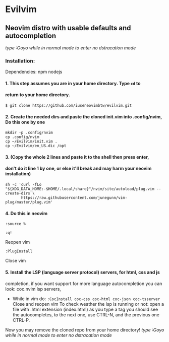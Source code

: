 # Evilvim
## Neovim distro with usable defaults and autocompletion
*type :Goyo while in normal mode to enter no dstracation mode*

### Installation: 

Dependencies: npm nodejs

#### 1. This step assumes you are in your home directory. Type `cd` to 
#### return to your home directory. 

```
$ git clone https://github.com/iuseneovimbtw/evilvim.git
```


####
#### 2. Create the needed dirs and paste the cloned init.vim into .config/nvim, Do this one by one
```
mkdir -p .config/nvim
cp .config/nvim
cp ~/Evilvim/init.vim .
cp ~/Evilvim/en_US.dic /opt
```
#### 3. (Copy the whole 2 lines and paste it to the shell then press enter,
#### don't do it line 1 by one, or else it'll break and may harm your neovim installation)

```
sh -c 'curl -fLo "${XDG_DATA_HOME:-$HOME/.local/share}"/nvim/site/autoload/plug.vim --create-dirs \
       https://raw.githubusercontent.com/junegunn/vim-plug/master/plug.vim'
```
       
#### 4. Do this in neovim

`:source %`

`:q!`

 Reopen vim

`:PlugInstall`

 Close vim

#### 5. Install the LSP (language server protocol) servers, for html, css and js 
completion, if you want support for more language autocompletion you can 
look: coc.nvim lsp servers,  
- While in vim do:
`:CocInstall coc-css coc-html coc-json coc-tsserver`
Close and reopen vim 
To check weather the lsp is running or not:
open a file with .html extension (index.html)
as you type a tag you should see the autocompletes, to the next one, use 
CTRL-N, and the previous one CTRL-P.

Now you may remove the cloned repo from your home directory!
*type :Goyo while in normal mode to enter no dstracation mode*




